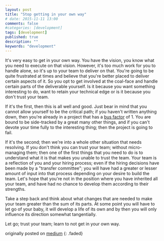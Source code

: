 ```yaml
---
layout: post
title: "Stop getting in your own way"
# date: 2015-11-11 13:00
comments: false
#categories: [development]
tags: [development]
published: true
description: ""
keywords: "development"
---
```


It's very easy to get in your own way. You have the vision, you know what you need to execute on that vision. However, it's too much work for you to handle alone, so it's up to your team to deliver on that. You're going to be quite frustrated at times and believe that you're better placed to deliver certain aspects of it. So you opt to get involved at the coal-face and handle certain parts of the deliverable yourself. Is it because you want something interesting to do, want to retain your technical edge or is it because you don't trust your team.

<!-- more -->

If it's the first, then this is all well and good. Just bear in mind that you cannot allow yourself to be the critical path; if you haven't written anything down, then you're already in a project that has a [bus factor](https://en.wikipedia.org/wiki/Bus_factor) of 1. You are bound to be side-tracked by a great many other things, and if you can't devote your time fully to the interesting thing; then the project is going to fail.

If it's the second; then we're into a whole other situation that needs resolving. If you don't think you can trust your team; without micro-managing them; then one of the first things that you need to do is to understand what it is that makes you unable to trust the team. Your team is a reflection of you and your hiring process; even if the hiring decisions have been made by a "transfer committee"; you will have had a greater or lesser amount of input into that process depending on your desire to build the team. Let's hope that you're not in the position where you have inherited all your team, and have had no chance to develop them according to their strengths.

Take a step back and think about what changes that are needed to make your team greater than the sum of its parts. At some point you will have to let go of your baby, it will develop a life of its own and by then you will only influence its direction somewhat tangentially.

Let go; trust your team; learn to not get in your own way.

originally posted on [medium](https://medium.com/order-from-ambiguity/stop-getting-in-your-own-way-14be94e3e850)
{: .faded}